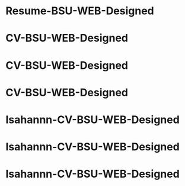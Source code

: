 # Resume-BSU-WEB-Designed
# CV-BSU-WEB-Designed
# CV-BSU-WEB-Designed
# CV-BSU-WEB-Designed
# Isahannn-CV-BSU-WEB-Designed
# Isahannn-CV-BSU-WEB-Designed
# Isahannn-CV-BSU-WEB-Designed
